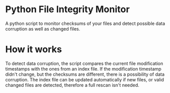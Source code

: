# Python File Integrity Monitor
A python script to monitor checksums of your files and detect possible data corruption as well as changed files.

# How it works
To detect data corruption, the script compares the current file modification timestamps with the ones from an index file.
If the modification timestamp didn't change, but the checksums are different, there is a possibility of data corruption.
The index file can be updated automatically if new files, or valid changed files are detected, therefore a full rescan isn't needed.
